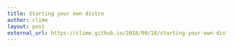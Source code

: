 ```yaml
---
title: Starting your own distro
author: clime
layout: post
external_url: https://clime.github.io/2018/09/18/starting-your-own-distro.html
---
```


